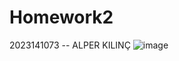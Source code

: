 # Homework2
2023141073 -- ALPER KILINÇ
![image](https://github.com/Alperklnc2/Homework2/assets/162124654/a607bdb8-3e24-4b2f-8d7d-4ad259007f75)

